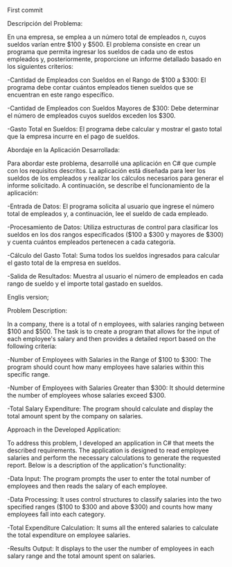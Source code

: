 First commit

Descripción del Problema:

En una empresa, se emplea a un número total de empleados n, cuyos sueldos varían entre $100 y $500. El problema consiste en crear un programa que permita ingresar los sueldos de cada uno de estos empleados y, posteriormente, proporcione un informe detallado basado en los siguientes criterios:

-Cantidad de Empleados con Sueldos en el Rango de $100 a $300: El programa debe contar cuántos empleados tienen sueldos que se encuentran en este rango específico.

-Cantidad de Empleados con Sueldos Mayores de $300: Debe determinar el número de empleados cuyos sueldos exceden los $300.

-Gasto Total en Sueldos: El programa debe calcular y mostrar el gasto total que la empresa incurre en el pago de sueldos.

Abordaje en la Aplicación Desarrollada:

Para abordar este problema, desarrollé una aplicación en C# que cumple con los requisitos descritos. La aplicación está diseñada para leer los sueldos de los empleados y realizar los cálculos necesarios para generar el informe solicitado. A continuación, se describe
el funcionamiento de la aplicación:

-Entrada de Datos: El programa solicita al usuario que ingrese el número total de empleados y, a continuación, lee el sueldo de cada empleado.

-Procesamiento de Datos: Utiliza estructuras de control para clasificar los sueldos en los dos rangos especificados ($100 a $300 y mayores de $300) y cuenta cuántos empleados pertenecen a cada categoría.

-Cálculo del Gasto Total: Suma todos los sueldos ingresados para calcular el gasto total de la empresa en sueldos.

-Salida de Resultados: Muestra al usuario el número de empleados en cada rango de sueldo y el importe total gastado en sueldos.

Englis version;

Problem Description:

In a company, there is a total of n employees, with salaries ranging between $100 and $500. The task is to create a program that allows for the input of each employee's salary and then provides a detailed report based on the following criteria:

-Number of Employees with Salaries in the Range of $100 to $300: The program should count how many employees have salaries within this specific range.

-Number of Employees with Salaries Greater than $300: It should determine the number of employees whose salaries exceed $300.

-Total Salary Expenditure: The program should calculate and display the total amount spent by the company on salaries.

Approach in the Developed Application:

To address this problem, I developed an application in C# that meets the described requirements. The application is designed to read employee salaries and perform the necessary calculations to generate the requested report. Below is a description of the application's functionality:

-Data Input: The program prompts the user to enter the total number of employees and then reads the salary of each employee.

-Data Processing: It uses control structures to classify salaries into the two specified ranges ($100 to $300 and above $300) and counts how many employees fall into each category.

-Total Expenditure Calculation: It sums all the entered salaries to calculate the total expenditure on employee salaries.

-Results Output: It displays to the user the number of employees in each salary range and the total amount spent on salaries.
